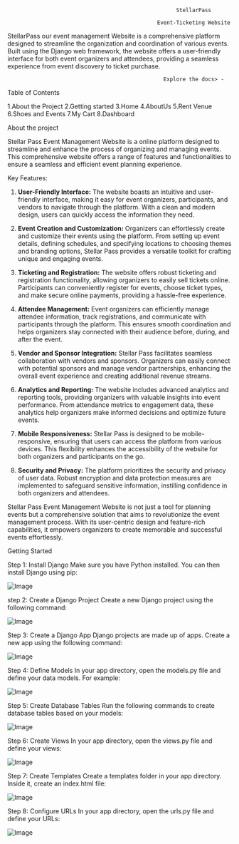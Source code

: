                                                          StellarPass
    
                                                   Event-Ticketing Website

StellarPass our event management Website is a comprehensive platform designed to streamline the organization and coordination of various events. Built using the Django web framework, the website offers a user-friendly interface for both event organizers and attendees, providing a seamless experience from event discovery to ticket purchase.

			                                         Explore the docs> - 

Table of Contents

1.About the Project
2.Getting started
3.Home
4.AboutUs
5.Rent Venue
6.Shoes and Events
7.My Cart
8.Dashboard


About the project

Stellar Pass Event Management Website is a online platform designed to streamline and enhance the process of organizing and managing events. This comprehensive website offers a range of features and functionalities to ensure a seamless and efficient event planning experience.

Key Features:

1. **User-Friendly Interface:**
   The website boasts an intuitive and user-friendly interface, making it easy for event organizers, participants, and vendors to navigate through the platform. With a clean and modern design, users can quickly access the information they need.

2. **Event Creation and Customization:**
   Organizers can effortlessly create and customize their events using the platform. From setting up event details, defining schedules, and specifying locations to choosing themes and branding options, Stellar Pass provides a versatile toolkit for crafting unique and engaging events.

3. **Ticketing and Registration:**
   The website offers robust ticketing and registration functionality, allowing organizers to easily sell tickets online. Participants can conveniently register for events, choose ticket types, and make secure online payments, providing a hassle-free experience.

4. **Attendee Management:**
   Event organizers can efficiently manage attendee information, track registrations, and communicate with participants through the platform. This ensures smooth coordination and helps organizers stay connected with their audience before, during, and after the event.

5. **Vendor and Sponsor Integration:**
   Stellar Pass facilitates seamless collaboration with vendors and sponsors. Organizers can easily connect with potential sponsors and manage vendor partnerships, enhancing the overall event experience and creating additional revenue streams.

6. **Analytics and Reporting:**
   The website includes advanced analytics and reporting tools, providing organizers with valuable insights into event performance. From attendance metrics to engagement data, these analytics help organizers make informed decisions and optimize future events.

7. **Mobile Responsiveness:**
   Stellar Pass is designed to be mobile-responsive, ensuring that users can access the platform from various devices. This flexibility enhances the accessibility of the website for both organizers and participants on the go.

8. **Security and Privacy:**
   The platform prioritizes the security and privacy of user data. Robust encryption and data protection measures are implemented to safeguard sensitive information, instilling confidence in both organizers and attendees.

Stellar Pass Event Management Website is not just a tool for planning events but a comprehensive solution that aims to revolutionize the event management process. With its user-centric design and feature-rich capabilities, it empowers organizers to create memorable and successful events effortlessly.


Getting Started

Step 1: Install Django
Make sure you have Python installed. You can then install Django using pip:

![Image](/static/images/image1.jpeg)

step 2:  Create a Django Project
Create a new Django project using the following command:

![Image](/static/images/image2.jpeg)

Step 3: Create a Django App
Django projects are made up of apps. Create a new app using the following command:

![Image](/static/images/image3.jpeg)

Step 4: Define Models
In your app directory, open the models.py file and define your data models. For example:

![Image](/static/images/image4.jpeg)

Step 5: Create Database Tables
Run the following commands to create database tables based on your models:

![Image](/static/images/image5.jpeg)

Step 6: Create Views
In your app directory, open the views.py file and define your views:

![Image](/static/images/image6.jpeg)

Step 7: Create Templates
Create a templates folder in your app directory. Inside it, create an index.html file:

![Image](/static/images/image7.jpeg)

Step 8: Configure URLs
In your app directory, open the urls.py file and define your URLs:

![Image](/static/images/image8.jpeg)






